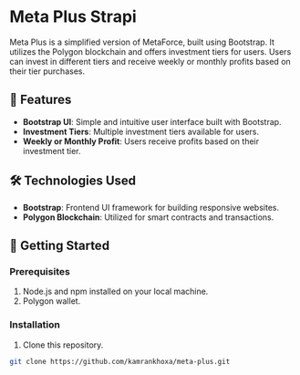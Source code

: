 # Meta Plus Strapi

Meta Plus is a simplified version of MetaForce, built using Bootstrap. It utilizes the Polygon blockchain and offers investment tiers for users. Users can invest in different tiers and receive weekly or monthly profits based on their tier purchases.

## 🚀 Features

- **Bootstrap UI**: Simple and intuitive user interface built with Bootstrap.
- **Investment Tiers**: Multiple investment tiers available for users.
- **Weekly or Monthly Profit**: Users receive profits based on their investment tier.

## 🛠️ Technologies Used

- **Bootstrap**: Frontend UI framework for building responsive websites.
- **Polygon Blockchain**: Utilized for smart contracts and transactions.

## 📝 Getting Started

### Prerequisites

1. Node.js and npm installed on your local machine.
2. Polygon wallet.

### Installation

1. Clone this repository.

```bash
git clone https://github.com/kamrankhoxa/meta-plus.git
